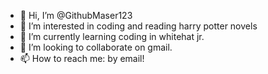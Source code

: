 - 👋 Hi, I’m @GithubMaser123
- 👀 I’m interested in coding and reading harry potter novels
- 🌱 I’m currently learning coding in whitehat jr.
- 💞️ I’m looking to collaborate on gmail.
- 📫 How to reach me: by email!

<!---
GithubMaser123/GithubMaser123 is a ✨ special ✨ repository because its `README.md` (this file) appears on your GitHub profile.
You can click the Preview link to take a look at your changes.
--->
